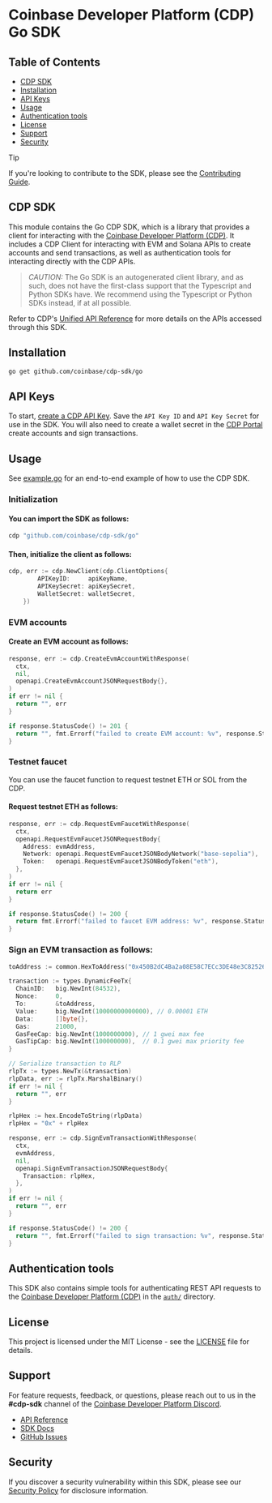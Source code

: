 # Coinbase Developer Platform (CDP) Go SDK

## Table of Contents

- [CDP SDK](#cdp-sdk)
- [Installation](#installation)
- [API Keys](#api-keys)
- [Usage](#usage)
- [Authentication tools](#authentication-tools)
- [License](#license)
- [Support](#support)
- [Security](#security)

> [!TIP]
> If you're looking to contribute to the SDK, please see the [Contributing Guide](https://github.com/coinbase/cdp-sdk/blob/main/go/CONTRIBUTING.md).

## CDP SDK

This module contains the Go CDP SDK, which is a library that provides a client for interacting with the [Coinbase Developer Platform (CDP)](https://docs.cdp.coinbase.com/). It includes a CDP Client for interacting with EVM and Solana APIs to create accounts and send transactions, as well as authentication tools for interacting directly with the CDP APIs.

> _CAUTION:_ The Go SDK is an autogenerated client library, and as such, does not have the first-class
> support that the Typescript and Python SDKs have. We recommend using the Typescript or Python
> SDKs instead, if at all possible.

Refer to CDP's [Unified API Reference](https://docs.cdp.coinbase.com/api-v2/docs/welcome) for more details on the APIs accessed through this SDK.

## Installation

```bash
go get github.com/coinbase/cdp-sdk/go
```

## API Keys

To start, [create a CDP API Key](https://portal.cdp.coinbase.com/access/api). Save the `API Key ID` and `API Key Secret` for use in the SDK. You will also need to create a wallet secret in the [CDP Portal](https://portal.cdp.coinbase.com/products/wallet-api) create accounts and sign transactions.

## Usage

See [example.go](https://github.com/coinbase/cdp-sdk/tree/main/examples/go/example.go) for an end-to-end example of how to use the CDP SDK.

### Initialization

#### You can import the SDK as follows:

```go
cdp "github.com/coinbase/cdp-sdk/go"
```

#### Then, initialize the client as follows:

```go
cdp, err := cdp.NewClient(cdp.ClientOptions{
		APIKeyID:     apiKeyName,
		APIKeySecret: apiKeySecret,
		WalletSecret: walletSecret,
	})
```

### EVM accounts

#### Create an EVM account as follows:

```go
response, err := cdp.CreateEvmAccountWithResponse(
  ctx,
  nil,
  openapi.CreateEvmAccountJSONRequestBody{},
)
if err != nil {
  return "", err
}

if response.StatusCode() != 201 {
  return "", fmt.Errorf("failed to create EVM account: %v", response.Status())
}
```

### Testnet faucet

You can use the faucet function to request testnet ETH or SOL from the CDP.

#### Request testnet ETH as follows:

```go
response, err := cdp.RequestEvmFaucetWithResponse(
  ctx,
  openapi.RequestEvmFaucetJSONRequestBody{
    Address: evmAddress,
    Network: openapi.RequestEvmFaucetJSONBodyNetwork("base-sepolia"),
    Token:   openapi.RequestEvmFaucetJSONBodyToken("eth"),
  },
)
if err != nil {
  return err
}

if response.StatusCode() != 200 {
  return fmt.Errorf("failed to faucet EVM address: %v", response.Status())
}
```

### Sign an EVM transaction as follows:

```go
toAddress := common.HexToAddress("0x450B2dC4Ba2a08E58C7ECc3DE48e3C825262caF8")

transaction := types.DynamicFeeTx{
  ChainID:   big.NewInt(84532),
  Nonce:     0,
  To:        &toAddress,
  Value:     big.NewInt(10000000000000), // 0.00001 ETH
  Data:      []byte{},
  Gas:       21000,
  GasFeeCap: big.NewInt(1000000000), // 1 gwei max fee
  GasTipCap: big.NewInt(100000000),  // 0.1 gwei max priority fee
}

// Serialize transaction to RLP
rlpTx := types.NewTx(&transaction)
rlpData, err := rlpTx.MarshalBinary()
if err != nil {
  return "", err
}

rlpHex := hex.EncodeToString(rlpData)
rlpHex = "0x" + rlpHex

response, err := cdp.SignEvmTransactionWithResponse(
  ctx,
  evmAddress,
  nil,
  openapi.SignEvmTransactionJSONRequestBody{
    Transaction: rlpHex,
  },
)
if err != nil {
  return "", err
}

if response.StatusCode() != 200 {
  return "", fmt.Errorf("failed to sign transaction: %v", response.Status())
}
```

## Authentication tools

This SDK also contains simple tools for authenticating REST API requests to the [Coinbase Developer Platform (CDP)](https://docs.cdp.coinbase.com/) in the [`auth/`](https://github.com/coinbase/cdp-sdk/tree/main/go/auth) directory.

## License

This project is licensed under the MIT License - see the [LICENSE](https://github.com/coinbase/cdp-sdk/tree/main/LICENSE.md) file for details.

## Support

For feature requests, feedback, or questions, please reach out to us in the
**#cdp-sdk** channel of the [Coinbase Developer Platform Discord](https://discord.com/invite/cdp).

- [API Reference](https://docs.cdp.coinbase.com/api-v2/docs/welcome)
- [SDK Docs](https://coinbase.github.io/cdp-sdk/go)
- [GitHub Issues](https://github.com/coinbase/cdp-sdk/issues)

## Security

If you discover a security vulnerability within this SDK, please see our [Security Policy](https://github.com/coinbase/cdp-sdk/tree/main/SECURITY.md) for disclosure information.
